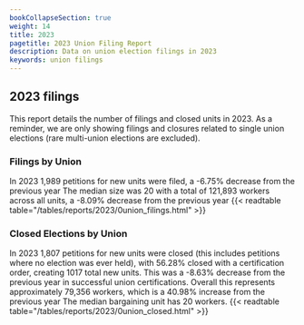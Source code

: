 ```yaml
---
bookCollapseSection: true
weight: 14
title: 2023
pagetitle: 2023 Union Filing Report
description: Data on union election filings in 2023
keywords: union filings
---
```


## 2023 filings

This report details the number of filings and closed units in 2023. As a reminder, we are only showing filings and closures related to single union elections (rare multi-union elections are excluded).

### Filings by Union
In 2023 1,989 petitions for new units were filed, a -6.75% decrease from the previous year The median size was 20 with a total of 121,893 workers across all units, a -8.09% decrease from the previous year
{{< readtable table="/tables/reports/2023/0union_filings.html" >}}

### Closed Elections by Union
In 2023 1,807 petitions for new units were closed (this includes petitions where no election was ever held), with 56.28% closed with a certification order, creating 1017 total new units. This was a -8.63% decrease from the previous year in successful union certifications. Overall this represents approximately 79,356 workers, which is a 40.98% increase from the previous year The median bargaining unit has 20 workers.
{{< readtable table="/tables/reports/2023/0union_closed.html" >}}
